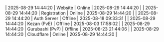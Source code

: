 | 2025-08-29 14:44:20 | Website | Online | 2025-08-29 14:44:20 |
| 2025-08-29 14:44:20 | Registration | Online | 2025-08-29 14:44:20 |
| 2025-08-29 14:44:20 | Auth Server | Offline | 2025-08-18 09:33:31 |
| 2025-08-29 14:44:20 | Kezan (PvE) | Offline | 2025-08-03 17:58:02 |
| 2025-08-29 14:44:20 | Gurubashi (PvP) | Offline | 2025-08-23 21:44:06 |
| 2025-08-29 14:44:20 | Cloudflare | Online | 2025-08-29 14:44:20 |
